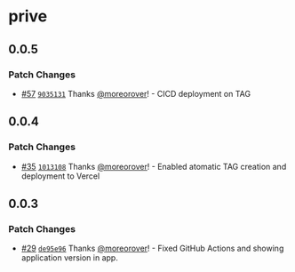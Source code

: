 # prive

## 0.0.5

### Patch Changes

- [#57](https://github.com/moreorover/prive/pull/57) [`9035131`](https://github.com/moreorover/prive/commit/903513113aca97ec862ca3d0082f1bd530c66e13) Thanks [@moreorover](https://github.com/moreorover)! - CICD deployment on TAG

## 0.0.4

### Patch Changes

- [#35](https://github.com/moreorover/prive/pull/35) [`1013108`](https://github.com/moreorover/prive/commit/10131083530563f33336294f349daff1c020f3f8) Thanks [@moreorover](https://github.com/moreorover)! - Enabled atomatic TAG creation and deployment to Vercel

## 0.0.3

### Patch Changes

- [#29](https://github.com/moreorover/prive/pull/29) [`de95e96`](https://github.com/moreorover/prive/commit/de95e96832c1a0636efaf402d118ae300a743017) Thanks [@moreorover](https://github.com/moreorover)! - Fixed GitHub Actions and showing application version in app.
